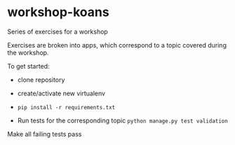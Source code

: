 # workshop-koans
Series of exercises for a workshop


Exercises are broken into apps, which correspond to a topic covered
during the workshop.

To get started:
- clone repository
- create/activate new virtualenv
- `pip install -r requirements.txt`



- Run tests for the corresponding topic
`python manage.py test validation`

Make all failing tests pass
